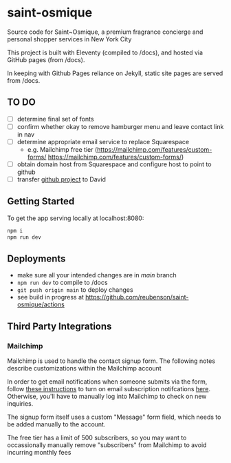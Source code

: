 # saint-osmique

Source code for Saint~Osmique, a premium fragrance concierge and personal shopper services in New York City

This project is built with Eleventy (compiled to /docs), and hosted via GitHub pages (from /docs).

In keeping with Github Pages reliance on Jekyll, static site pages are served from /docs.

## TO DO
- [ ] determine final set of fonts
- [ ] confirm whether okay to remove hamburger menu and leave contact link in nav
- [ ] determine appropriate email service to replace Squarespace
  - e.g. Mailchimp free tier (https://mailchimp.com/features/custom-forms/
https://mailchimp.com/features/custom-forms/)
- [ ] obtain domain host from Squarespace and configure host to point to github
- [ ] transfer [github project](https://github.com/reubenson/saint-osmique) to David

## Getting Started
To get the app serving locally at localhost:8080:
```bash
npm i
npm run dev
```

## Deployments
- make sure all your intended changes are in *main* branch
- `npm run dev` to compile to /docs
- `git push origin main` to deploy changes
- see build in progress at https://github.com/reubenson/saint-osmique/actions

## Third Party Integrations
### Mailchimp
Mailchimp is used to handle the contact signup form. The following notes describe customizations within the Mailchimp account

In order to get email notifications when someone submits via the form, follow [these instructions](https://mailchimp.com/help/change-subscribe-and-unsubscribe-notifications/) to turn on email subscription notifcations [here](https://us17.admin.mailchimp.com/lists/settings/defaults?id=1358751). Otherwise, you'll have to manually log into Mailchimp to check on new inquiries.

The signup form itself uses a custom "Message" form field, which needs to be added manually to the account.

The free tier has a limit of 500 subscribers, so you may want to occassionally manually remove "subscribers" from Mailchimp to avoid incurring monthly fees

